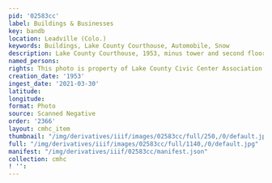 ```yaml
---
pid: '02583cc'
label: Buildings & Businesses
key: bandb
location: Leadville (Colo.)
keywords: Buildings, Lake County Courthouse, Automobile, Snow
description: Lake County Courthouse, 1953, minus tower and second floor
named_persons: 
rights: This photo is property of Lake County Civic Center Association.
creation_date: '1953'
ingest_date: '2021-03-30'
latitude: 
longitude: 
format: Photo
source: Scanned Negative
order: '2366'
layout: cmhc_item
thumbnail: "/img/derivatives/iiif/images/02583cc/full/250,/0/default.jpg"
full: "/img/derivatives/iiif/images/02583cc/full/1140,/0/default.jpg"
manifest: "/img/derivatives/iiif/02583cc/manifest.json"
collection: cmhc
! '': 
---
```


